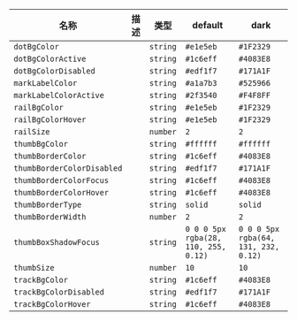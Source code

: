 | 名称 | 描述 | 类型 | default | dark |
|---|---|---|---|---|
| `dotBgColor` |  | `string` | `#e1e5eb` | `#1F2329` |
| `dotBgColorActive` |  | `string` | `#1c6eff` | `#4083E8` |
| `dotBgColorDisabled` |  | `string` | `#edf1f7` | `#171A1F` |
| `markLabelColor` |  | `string` | `#a1a7b3` | `#525966` |
| `markLabelColorActive` |  | `string` | `#2f3540` | `#F4F8FF` |
| `railBgColor` |  | `string` | `#e1e5eb` | `#1F2329` |
| `railBgColorHover` |  | `string` | `#e1e5eb` | `#1F2329` |
| `railSize` |  | `number` | `2` | `2` |
| `thumbBgColor` |  | `string` | `#ffffff` | `#ffffff` |
| `thumbBorderColor` |  | `string` | `#1c6eff` | `#4083E8` |
| `thumbBorderColorDisabled` |  | `string` | `#edf1f7` | `#171A1F` |
| `thumbBorderColorFocus` |  | `string` | `#1c6eff` | `#4083E8` |
| `thumbBorderColorHover` |  | `string` | `#1c6eff` | `#4083E8` |
| `thumbBorderType` |  | `string` | `solid` | `solid` |
| `thumbBorderWidth` |  | `number` | `2` | `2` |
| `thumbBoxShadowFocus` |  | `string` | `0 0 0 5px rgba(28, 110, 255, 0.12)` | `0 0 0 5px rgba(64, 131, 232, 0.12)` |
| `thumbSize` |  | `number` | `10` | `10` |
| `trackBgColor` |  | `string` | `#1c6eff` | `#4083E8` |
| `trackBgColorDisabled` |  | `string` | `#edf1f7` | `#171A1F` |
| `trackBgColorHover` |  | `string` | `#1c6eff` | `#4083E8` |
